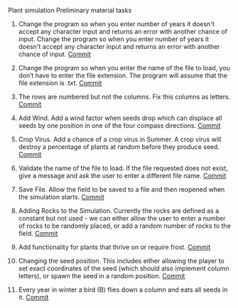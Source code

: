 Plant simulation Preliminary material tasks

1. Change the program so when you enter number of years it doesn't
accept any character input and returns an error with another chance of input.
Change the program so when you enter number of years it doesn't accept any
character input and returns an error with another chance of input. [Commit](https://github.com/alvierahman90/plant_simulation/commit/b5dc92fd3d86b169f6cc0f10ee8eef0f2d36ec51)

2. Change the program so when you enter the name of the file to load,
you don’t have to enter the file extension. The program will assume that the
file extension is .txt. [Commit](https://github.com/alvierahman90/plant_simulation/commit/9fccc0a5d98d0d00b4e30fe217d2890750b8f5af)

3. The rows are numbered but not the columns. Fix this columns as
letters. [Commit](https://github.com/alvierahman90/plant_simulation/commit/094905fb3e33e56c00eac340e86c09999caf51cb)
4. Add Wind.
Add a wind factor when seeds drop which can displace all seeds by one position
in one of the four compass directions. [Commit](https://github.com/alvierahman90/plant_simulation/commit/d0462f5d5953c0a83e7a2f385fbdf6a98ceedca3)

5. Crop Virus.
Add a chance of a crop virus in Summer. A crop virus will destroy a percentage
of plants at random before they produce seed. [Commit](https://github.com/alvierahman90/plant_simulation/commit/b2d89feef31d1c1c843811da70ffda69cd2b3af8)

6. Validate the name of the file to load. If the file requested does not
exist, give a message and ask the user to enter a different file name. [Commit](https://github.com/alvierahman90/plant_simulation/commit/dc6db5419559c7a364b75fb4dafba531e8350b85)

7. Save File.
Allow the field to be saved to a file and then reopened when the simulation
starts. [Commit](https://github.com/alvierahman90/plant_simulation/commit/5998faa1a7ea25005a64922b7dbb1fec30084391)
8. Adding Rocks to the Simulation.
Currently the rocks are defined as a constant but not used - we can either
allow the user to enter a number of rocks to be randomly placed, or add a random
number of rocks to the field. [Commit](https://github.com/alvierahman90/plant_simulation/commit/17a2768ac208f4e978e425e83668acbe8d40e4db)

9. Add functionality for plants that thrive on or require frost. [Commit](https://github.com/alvierahman90/plant_simulation/commit/33a2bc858b5b5476f25e5faac3c9e0a0660eda5d)

10. Changing the seed position.
This includes either allowing the player to set exact coordinates of the seed
(which should also implement column letters), or spawn the seed in a random
position. [Commit](https://github.com/alvierahman90/plant_simulation/commit/49c63f522a9f852bc07fdb3e61e816237cf4a6cb)

11. Every year in winter a bird (B) flies down a column and eats all
seeds in it. [Commit](https://github.com/alvierahman90/plant_simulation/commit/e2452820187ff3f338a04eb0818f943efcf81d56)
